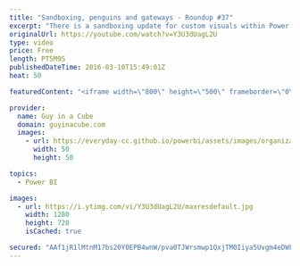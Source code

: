 ```yaml
---
title: "Sandboxing, penguins and gateways - Roundup #37"
excerpt: "There is a sandboxing update for custom visuals within Power BI. RC0 landed for SQL Server 2016. I mention the updates for Reporting Services and Analysis Services. Also, Microsoft announced that Linux will be supported for SQL 2016 Database Engine. I highlight a community blog post looking at creating"
originalUrl: https://youtube.com/watch?v=Y3U3dUagL2U
type: video
price: Free
length: PT5M9S
publishedDateTime: 2016-03-10T15:49:01Z
heat: 50

featuredContent: "<iframe width=\"800\" height=\"500\" frameborder=\"0\" src=\"https://www.youtube.com/embed/Y3U3dUagL2U\" allow=\"accelerometer; autoplay; encrypted-media; gyroscope; picture-in-picture\" allowfullscreen></iframe>"

provider:
  name: Guy in a Cube
  domain: guyinacube.com
  images:
    - url: https://everyday-cc.github.io/powerbi/assets/images/organizations/guyinacube.com-50x50.jpg
      width: 50
      height: 50

topics:
  - Power BI

images:
  - url: https://i.ytimg.com/vi/Y3U3dUagL2U/maxresdefault.jpg
    width: 1280
    height: 720
    isCached: true

secured: "AAf1jR1lMtnM17bs20Y0EPB4wnW/pva0TJWrsmwp1QxjTM0Iiya5Uvgm4eDWF8FgJqjzwN9ONlKktTeAWD+iUmZvcNxGcLpjc/bDFI2ii165PEAphnydu4bMHMX6BFsRAB6rrY3UNU3wT9qA6A6gi+S8tjF5Pclg8Lw8yOm7dDwKUw7G+3mt6INi6J298LHmLCOdXicR4JpojBQY7q2EHMI/d9p+3Q7KXwqVfTSBFMz2dG8FV8L61XCQ3/m7plLXWBIhfgzljGK2U4O1b0ZZHGTjjDjVH2X8kNQjD5IHv/+1gPJdw7zWS2zdqjp+3/YKPYuSvR5L69RB0xBwwVj7y9QpftAFZXmjsmCr36+lAXFr/+BtMJN51y05dDkdp39NF1V2fSZV5NvC0JApFcV9nOKOY6arAPHUDXB+TrisD1M=;xzfZ6Xhq7kGoa8fPY0X4sg=="
---
```


